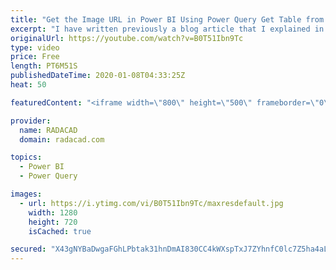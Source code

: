 ```yaml
---
title: "Get the Image URL in Power BI Using Power Query Get Table from Example"
excerpt: "I have written previously a blog article that I explained in detail how I fetch the image URL from a website using Power Query. That method, however, is what I call a bit of a techie way of doing it because you have to look at the HTML code of the page. There is an easier way of doing it as well. For"
originalUrl: https://youtube.com/watch?v=B0T51Ibn9Tc
type: video
price: Free
length: PT6M51S
publishedDateTime: 2020-01-08T04:33:25Z
heat: 50

featuredContent: "<iframe width=\"800\" height=\"500\" frameborder=\"0\" src=\"https://www.youtube.com/embed/B0T51Ibn9Tc\" allow=\"accelerometer; autoplay; encrypted-media; gyroscope; picture-in-picture\" allowfullscreen></iframe>"

provider:
  name: RADACAD
  domain: radacad.com

topics:
  - Power BI
  - Power Query

images:
  - url: https://i.ytimg.com/vi/B0T51Ibn9Tc/maxresdefault.jpg
    width: 1280
    height: 720
    isCached: true

secured: "X43gNYBaDwgaFGhLPbtak31hnDmAI830CC4kWXspTxJ7ZYhnfC0lc7Z5ha4aLs/U1ol89UTq+I2gnTinDIkFxJuotIzsGgo7KZ2uNlwOgBe0vkZaKecvunOUnJVyee0McoG20TiIjjZ8/gKyPH0m7ac0wviRIi4jtPeVB7WkCNPOWsYvbjJH+BcLt8cUT0xq12zi+GQ3kuzdODvcJgUHKb418mucHJpWCZBCkjxn2MQNhDLepZtKgZnPsW5R8o7dukygy1tUsfk+S7cl+DhfEcsjF1NZGX9kWE2I2HZs2zBfHXqm+3owxlYz+R5YWoANACC9tdrDShMLSmyfdBSRMOINNYTDBlzNtHovlVyIztkhKblY9/U2uHTo4NvP+ac/H8EVdLGn0Fq9wXIHI9RAerkew0bx+GlSFLLK7RiNBys=;TLSOE/vgF6/3StN7NdAqYw=="
---
```



